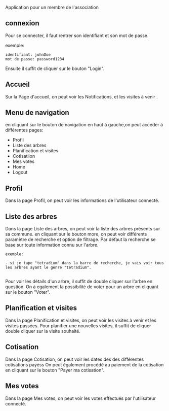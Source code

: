 Application pour un membre de l'association

## connexion

Pour se connecter, il faut rentrer son identifiant et son mot de passe.

exemple:
```
identifiant: johnDoe
mot de passe: password1234
```
Ensuite il suffit de cliquer sur le bouton "Login".

## Accueil

Sur la Page d'accueil, on peut voir les Notifications, et les visites  à venir .

## Menu de navigation ##
en cliquant sur le bouton de navigation en haut à gauche,on peut accéder à différentes pages:
 
- Profil
- Liste des arbres
- Planification et visites
- Cotisatiion
- Mes votes
- Home 
- Logout 

## Profil

Dans la page Profil, on peut voir les informations de l'utilisateur connecté.

## Liste des arbres

Dans la page Liste des arbres, on peut voir la liste des arbres présents sur sa commune.
en cliquant sur le bouton more, on peut voir différents paramètre de recherche et option de filtrage.
Par défaut la recherche se base sur toute information connu sur l'arbre.

```
exemple:

- si je tape "tetradium" dans la barre de recherche, je vais voir tous les arbres ayant le genre "tetradium".


```
Pour voir les détails d'un arbre, il suffit de double cliquer sur l'arbre en question.
On à egalement la possibilité de voter pour un arbre en cliquant sur le bouton "Voter".

## Planification et visites

Dans la page Planification et visites, on peut voir les visites à venir et les visites passées.
Pour planifier une nouvelles visites, il suffit de cliquer double cliquer sur la visite souhaité.

## Cotisation
Dans la page Cotisation, on peut voir les dates des des différentes cotisations payéss
On peut également procédé au paiement de la cotisation en cliquant sur le bouton "Payer ma cotisation".

## Mes votes
Dans la page Mes votes, on peut voir les votes effectués par l'utilisateur connecté.